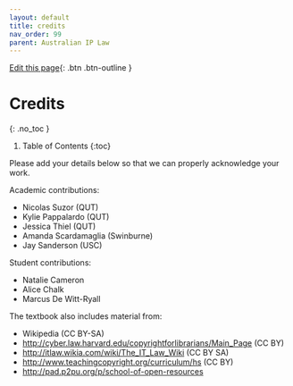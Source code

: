 ```yaml
---
layout: default
title: credits
nav_order: 99
parent: Australian IP Law
---
```

[Edit this page](https://github.com/nicsuzor/wikijuris/blob/master/ausip/credits.markdown){: .btn .btn-outline }




# Credits
{: .no_toc }

1. Table of Contents
{:toc}

Please add your details below so that we can properly acknowledge your work.

Academic contributions:

* Nicolas Suzor (QUT)
* Kylie Pappalardo (QUT)
* Jessica Thiel (QUT)
* Amanda Scardamaglia (Swinburne)
* Jay Sanderson (USC)

Student contributions:

  * Natalie Cameron
  * Alice Chalk
  * Marcus De Witt-Ryall

The textbook also includes material from:

* Wikipedia (CC BY-SA)
* http://cyber.law.harvard.edu/copyrightforlibrarians/Main_Page  (CC BY)
* http://itlaw.wikia.com/wiki/The_IT_Law_Wiki  (CC BY SA)
* http://www.teachingcopyright.org/curriculum/hs  (CC BY)
* http://pad.p2pu.org/p/school-of-open-resources
